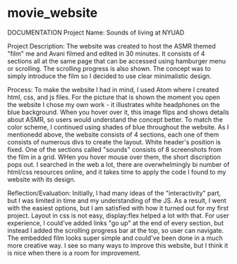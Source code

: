 # movie_website
 DOCUMENTATION
Project Name: Sounds of living at NYUAD

Project Description: The website was created to host the ASMR themed "film" me and Avani filmed and edited in 30 minutes. It consists of 4 sections all at the same page that can be accessed using hamburger menu or scrolling. The scrolling progress is also shown. The concept was to simply introduce the film so I decided to use clear minimalistic design.

Process: To make the website I had in mind, I used Atom where I created html, css, and js files. For the picture that is shown the moment you open the website I chose my own work - it illustrates white headphones on the blue background. When you hover over it, this image flips and shows details about ASMR, so users would understand the concept better. To match the color scheme, I continued using shades of blue throughout the website. As I mentionedd above, the website consists of 4 sections, each one of them consists of numerous divs to create the layout. White header's position is fixed. One of the sections called "sounds" consists of 8 screenshots from the film in a grid. WHen you hover mouse over them, the short discription pops out. I searched in the web a lot, there are overwhelmingly bi number of html/css resources online, and it takes time to apply the code I found to my website with its design. 

Reflection/Evaluation: Initially, I had many ideas of the "interactivity" part, but I was limited in time and my understanding of the JS. As a result, I went with the easiest options, but I am satisfied with how it turned out for my first project. Layout in css is not easy, display:flex helped a lot with that. For user experience, I could've added links "go up" at the end of every section, but instead I added the scrolling progress bar at the top, so user can navigate. The embedded film looks super simple and could've been done in a much more creative way. I see so many ways to improve this website, but I think it is nice when there is a room for improvement. 
